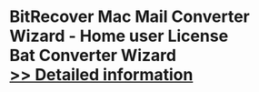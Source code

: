 # BitRecover Mac Mail Converter Wizard - Home user License<br />Bat Converter Wizard<br />[>> Detailed information](https://secure.shareit.com/shareit/product.html?productid=300953490&affiliateid=200057808)